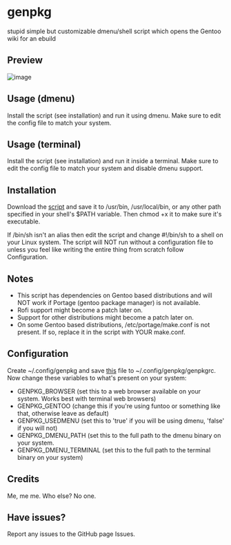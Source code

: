 # genpkg
stupid simple but customizable dmenu/shell script which opens the Gentoo wiki for an ebuild

## Preview
![image](https://github.com/speediegamer/genpkg/blob/images/genpkg_dmenu.gif?raw=true)

## Usage (dmenu)
Install the script (see installation) and run it using dmenu. Make sure to edit the config file to match your system.

## Usage (terminal)
Install the script (see installation) and run it inside a terminal. Make sure to edit the config file to match your system and disable dmenu support.

## Installation
Download the [script](https://raw.githubusercontent.com/speediegamer/genpkg/main/genpkg) and save it to /usr/bin, /usr/local/bin, or any other path specified in your shell's $PATH variable. Then chmod +x it to make sure it's executable.

If /bin/sh isn't an alias then edit the script and change #!/bin/sh to a shell on your Linux system.
The script will NOT run without a configuration file to unless you feel like writing the entire thing from scratch follow Configuration.

## Notes
- This script has dependencies on Gentoo based distributions and will NOT work if Portage (gentoo package manager) is not available.
- Rofi support might become a patch later on.
- Support for other distributions might become a patch later on.
- On some Gentoo based distributions, /etc/portage/make.conf is not present. If so, replace it in the script with YOUR make.conf.

## Configuration
Create ~/.config/genpkg and save [this](https://raw.githubusercontent.com/speediegamer/genpkg/main/genpkgrc) file to ~/.config/genpkg/genpkgrc. Now change these variables to what's present on your system:
- GENPKG_BROWSER (set this to a web browser available on your system. Works best with terminal web browsers)
- GENPKG_GENTOO (change this if you're using funtoo or something like that, otherwise leave as default)
- GENPKG_USEDMENU (set this to 'true' if you will be using dmenu, 'false' if you will not)
- GENPKG_DMENU_PATH (set this to the full path to the dmenu binary on your system.
- GENPKG_DMENU_TERMINAL (set this to the full path to the terminal binary on your system)

## Credits
Me, me me. Who else? No one.

## Have issues?
Report any issues to the GitHub page Issues.

